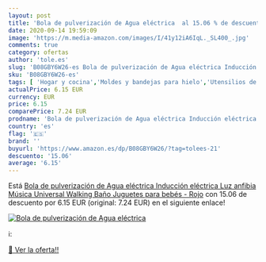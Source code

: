 ```yaml
---
layout: post
title: 'Bola de pulverización de Agua eléctrica  al 15.06 % de descuento'
date: 2020-09-14 19:59:09
image: 'https://m.media-amazon.com/images/I/41y12iA6IqL._SL400_.jpg'
comments: true
category: ofertas
author: 'tole.es'
slug: 'B08GBY6W26-es Bola de pulverización de Agua eléctrica Inducción...'
sku: 'B08GBY6W26-es'
tags: [ 'Hogar y cocina','Moldes y bandejas para hielo','Utensilios de bar','Utensilios de cocina','bebés', ]
actualPrice: 6.15 EUR
currency: EUR
price: 6.15
comparePrice: 7.24 EUR
prodname: 'Bola de pulverización de Agua eléctrica Inducción eléctrica Luz anfibia Música Universal Walking Baño Juguetes para bebés - Rojo'
country: 'es'
flag: '🇪🇸'
brand: ''
buyurl: 'https://www.amazon.es/dp/B08GBY6W26/?tag=tolees-21'
descuento: '15.06'
average: '6.15'
---
```


Está [Bola de pulverización de Agua eléctrica Inducción eléctrica Luz anfibia Música Universal Walking Baño Juguetes para bebés - Rojo](https://www.amazon.es/dp/B08GBY6W26/?tag=tolees-21) con 15.06 de descuento por 6.15 EUR (original: 7.24 EUR) en el siguiente enlace!

[![Bola de pulverización de Agua eléctrica ](https://m.media-amazon.com/images/I/41y12iA6IqL._SL400_.jpg)](https://www.amazon.es/dp/B08GBY6W26/?tag=tolees-21)

ℹ️:


[🛒 Ver la oferta!!](https://www.amazon.es/dp/B08GBY6W26/?tag=tolees-21)
